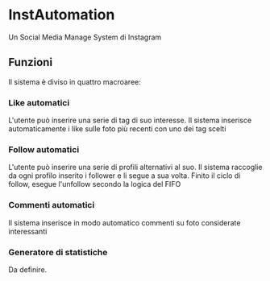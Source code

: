 InstAutomation
==============

Un Social Media Manage System di Instagram

## Funzioni
Il sistema è diviso in quattro macroaree:

### Like automatici
L'utente può inserire una serie di tag di suo interesse. Il sistema inserisce automaticamente i like sulle foto più recenti con uno dei tag scelti

### Follow automatici
L'utente può inserire una serie di profili alternativi al suo. Il sistema raccoglie da ogni profilo inserito i follower e li segue a sua volta. Finito il ciclo di follow, esegue l'unfollow secondo la logica del FIFO

### Commenti automatici
Il sistema inserisce in modo automatico commenti su foto considerate interessanti

### Generatore di statistiche
Da definire.
 
